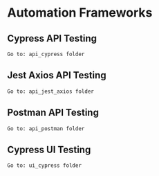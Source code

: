 # Automation Frameworks

## Cypress API Testing
```
Go to: api_cypress folder
```

## Jest Axios API Testing
```
Go to: api_jest_axios folder
```

## Postman API Testing
```
Go to: api_postman folder
```

## Cypress UI Testing
```
Go to: ui_cypress folder
```